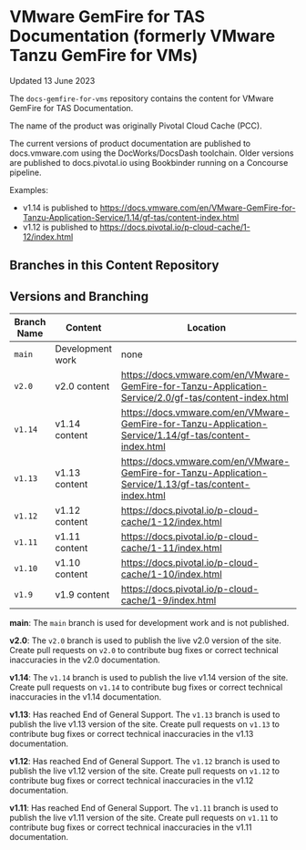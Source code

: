 # VMware GemFire for TAS Documentation (formerly VMware Tanzu GemFire for VMs)

Updated 13 June 2023

The `docs-gemfire-for-vms` repository contains the content for VMware GemFire for TAS Documentation.

The name of the product was originally Pivotal Cloud Cache (PCC).

The current versions of product documentation are published to docs.vmware.com using the DocWorks/DocsDash toolchain. Older versions are published to docs.pivotal.io using Bookbinder running on a Concourse pipeline.

Examples:
* v1.14 is published to https://docs.vmware.com/en/VMware-GemFire-for-Tanzu-Application-Service/1.14/gf-tas/content-index.html
* v1.12 is published to https://docs.pivotal.io/p-cloud-cache/1-12/index.html

## Branches in this Content Repository

## Versions and Branching

| **Branch Name** | **Content**      | **Location** |
|-----------------|------------------|--------------|
| `main`          | Development work | none         |
| `v2.0`          | v2.0  content |    https://docs.vmware.com/en/VMware-GemFire-for-Tanzu-Application-Service/2.0/gf-tas/content-index.html |
| `v1.14`         | v1.14 content    | https://docs.vmware.com/en/VMware-GemFire-for-Tanzu-Application-Service/1.14/gf-tas/content-index.html |
| `v1.13`         | v1.13 content    | https://docs.vmware.com/en/VMware-GemFire-for-Tanzu-Application-Service/1.13/gf-tas/content-index.html |
| `v1.12`         | v1.12 content    | https://docs.pivotal.io/p-cloud-cache/1-12/index.html |
| `v1.11`         | v1.11 content    | https://docs.pivotal.io/p-cloud-cache/1-11/index.html |
| `v1.10`         | v1.10 content    | https://docs.pivotal.io/p-cloud-cache/1-10/index.html |
| `v1.9`          | v1.9 content     | https://docs.pivotal.io/p-cloud-cache/1-9/index.html |


**main**: The `main` branch is used for development work and is not published.

**v2.0**: The `v2.0` branch is used to publish the live v2.0 version of the site. Create pull requests on `v2.0` to contribute bug fixes or correct technical inaccuracies in the v2.0 documentation.

**v1.14**: The `v1.14` branch is used to publish the live v1.14 version of the site. Create pull requests on `v1.14` to contribute bug fixes or correct technical inaccuracies in the v1.14 documentation.

**v1.13**: Has reached End of General Support. The `v1.13` branch is used to publish the live v1.13 version of the site. Create pull requests on `v1.13` to contribute bug fixes or correct technical inaccuracies in the v1.13 documentation.

**v1.12**: Has reached End of General Support. The `v1.12` branch is used to publish the live v1.12 version of the site. Create pull requests on `v1.12` to contribute bug fixes or correct technical inaccuracies in the v1.12 documentation.

**v1.11**: Has reached End of General Support. The `v1.11` branch is used to publish the live v1.11 version of the site. Create pull requests on `v1.11` to contribute bug fixes or correct technical inaccuracies in the v1.11 documentation.

